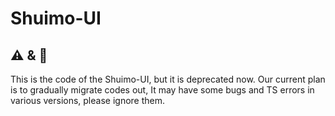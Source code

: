 # Shuimo-UI

## ⚠️ & 🚧

This is the code of the Shuimo-UI, but it is deprecated now.
Our current plan is to gradually migrate codes out,
It may have some bugs and TS errors in various versions, please ignore them.
